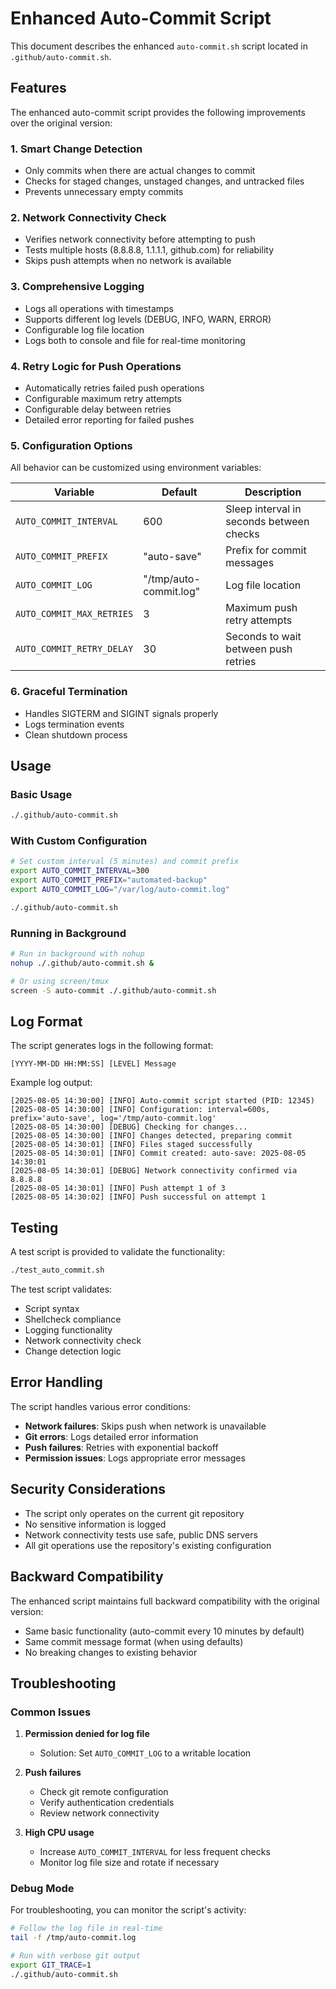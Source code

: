 # Enhanced Auto-Commit Script

This document describes the enhanced `auto-commit.sh` script located in `.github/auto-commit.sh`.

## Features

The enhanced auto-commit script provides the following improvements over the original version:

### 1. **Smart Change Detection**
- Only commits when there are actual changes to commit
- Checks for staged changes, unstaged changes, and untracked files
- Prevents unnecessary empty commits

### 2. **Network Connectivity Check**
- Verifies network connectivity before attempting to push
- Tests multiple hosts (8.8.8.8, 1.1.1.1, github.com) for reliability
- Skips push attempts when no network is available

### 3. **Comprehensive Logging**
- Logs all operations with timestamps
- Supports different log levels (DEBUG, INFO, WARN, ERROR)
- Configurable log file location
- Logs both to console and file for real-time monitoring

### 4. **Retry Logic for Push Operations**
- Automatically retries failed push operations
- Configurable maximum retry attempts
- Configurable delay between retries
- Detailed error reporting for failed pushes

### 5. **Configuration Options**
All behavior can be customized using environment variables:

| Variable | Default | Description |
|----------|---------|-------------|
| `AUTO_COMMIT_INTERVAL` | 600 | Sleep interval in seconds between checks |
| `AUTO_COMMIT_PREFIX` | "auto-save" | Prefix for commit messages |
| `AUTO_COMMIT_LOG` | "/tmp/auto-commit.log" | Log file location |
| `AUTO_COMMIT_MAX_RETRIES` | 3 | Maximum push retry attempts |
| `AUTO_COMMIT_RETRY_DELAY` | 30 | Seconds to wait between push retries |

### 6. **Graceful Termination**
- Handles SIGTERM and SIGINT signals properly
- Logs termination events
- Clean shutdown process

## Usage

### Basic Usage
```bash
./.github/auto-commit.sh
```

### With Custom Configuration
```bash
# Set custom interval (5 minutes) and commit prefix
export AUTO_COMMIT_INTERVAL=300
export AUTO_COMMIT_PREFIX="automated-backup"
export AUTO_COMMIT_LOG="/var/log/auto-commit.log"

./.github/auto-commit.sh
```

### Running in Background
```bash
# Run in background with nohup
nohup ./.github/auto-commit.sh &

# Or using screen/tmux
screen -S auto-commit ./.github/auto-commit.sh
```

## Log Format

The script generates logs in the following format:
```
[YYYY-MM-DD HH:MM:SS] [LEVEL] Message
```

Example log output:
```
[2025-08-05 14:30:00] [INFO] Auto-commit script started (PID: 12345)
[2025-08-05 14:30:00] [INFO] Configuration: interval=600s, prefix='auto-save', log='/tmp/auto-commit.log'
[2025-08-05 14:30:00] [DEBUG] Checking for changes...
[2025-08-05 14:30:00] [INFO] Changes detected, preparing commit
[2025-08-05 14:30:01] [INFO] Files staged successfully
[2025-08-05 14:30:01] [INFO] Commit created: auto-save: 2025-08-05 14:30:01
[2025-08-05 14:30:01] [DEBUG] Network connectivity confirmed via 8.8.8.8
[2025-08-05 14:30:01] [INFO] Push attempt 1 of 3
[2025-08-05 14:30:02] [INFO] Push successful on attempt 1
```

## Testing

A test script is provided to validate the functionality:

```bash
./test_auto_commit.sh
```

The test script validates:
- Script syntax
- Shellcheck compliance
- Logging functionality
- Network connectivity check
- Change detection logic

## Error Handling

The script handles various error conditions:

- **Network failures**: Skips push when network is unavailable
- **Git errors**: Logs detailed error information
- **Push failures**: Retries with exponential backoff
- **Permission issues**: Logs appropriate error messages

## Security Considerations

- The script only operates on the current git repository
- No sensitive information is logged
- Network connectivity tests use safe, public DNS servers
- All git operations use the repository's existing configuration

## Backward Compatibility

The enhanced script maintains full backward compatibility with the original version:
- Same basic functionality (auto-commit every 10 minutes by default)
- Same commit message format (when using defaults)
- No breaking changes to existing behavior

## Troubleshooting

### Common Issues

1. **Permission denied for log file**
   - Solution: Set `AUTO_COMMIT_LOG` to a writable location
   
2. **Push failures**
   - Check git remote configuration
   - Verify authentication credentials
   - Review network connectivity

3. **High CPU usage**
   - Increase `AUTO_COMMIT_INTERVAL` for less frequent checks
   - Monitor log file size and rotate if necessary

### Debug Mode

For troubleshooting, you can monitor the script's activity:

```bash
# Follow the log file in real-time
tail -f /tmp/auto-commit.log

# Run with verbose git output
export GIT_TRACE=1
./.github/auto-commit.sh
```